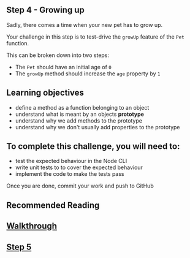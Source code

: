 ## Step 4 - Growing up

Sadly, there comes a time when your new pet has to grow up.

Your challenge in this step is to test-drive the `growUp` feature of the `Pet` function.

This can be broken down into two steps:

- The `Pet` should have an initial age of `0`
- The `growUp` method should increase the `age` property by `1`

## Learning objectives

- define a method as a function belonging to an object
- understand what is meant by an objects **prototype**
- understand why we add methods to the prototype
- understand why we don't usually add properties to the prototype

##  To complete this challenge, you will need to:
- test the expected behaviour in the Node CLI
- write unit tests to to cover the expected behaviour
- implement the code to make the tests pass

Once you are done, commit your work and push to GitHub

## Recommended Reading

## [Walkthrough](walkthrough/step4.md)

## [Step 5](step5.md)

